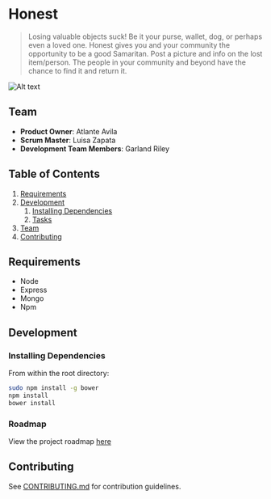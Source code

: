 # Honest

> Losing valuable objects suck! Be it your purse, wallet, dog, or perhaps even a loved one. Honest gives you and your community the opportunity to be a good Samaritan. Post a picture and info on the lost item/person. The people in your community and beyond have the chance to find it and return it.

![Alt text](http://image-store.slidesharecdn.com/27ce029f-daab-41a2-b60e-ede426b6af8d-large.png "Honest's Intake Form")

## Team

  - __Product Owner__: Atlante Avila  
  - __Scrum Master__: Luisa Zapata
  - __Development Team Members__: Garland Riley 

## Table of Contents

1. [Requirements](#requirements)
1. [Development](#development)
    1. [Installing Dependencies](#installing-dependencies)
    1. [Tasks](#tasks)
1. [Team](#team)
1. [Contributing](#contributing)


## Requirements

- Node 
- Express 
- Mongo
- Npm 

## Development

### Installing Dependencies

From within the root directory:

```sh
sudo npm install -g bower
npm install
bower install
```

### Roadmap

View the project roadmap [here](https://github.com/blastTheUnicorn/honest/issues)


## Contributing

See [CONTRIBUTING.md](CONTRIBUTING.md) for contribution guidelines.

